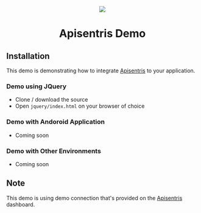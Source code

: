 <p align="center">
  <img src="https://apisentris.com/assets/icon-small2-6d8746401ecb7c09475ed02c0c70d52328cf0f147e23f321437ea7c1f5141e70.png">
</p>

<p align="center">
  <h1 align="center">Apisentris Demo</h1>
</p>

## Installation

This demo is demonstrating how to integrate [Apisentris](https://apisentris.com) to your application.

### Demo using JQuery

- Clone / download the source
- Open `jquery/index.html` on your browser of choice

### Demo with Andoroid Application

- Coming soon

### Demo with Other Environments

- Coming soon

## Note

This demo is using demo connection that's provided on the [Apisentris](https://apisentris.com/dashboard/connections/new) dashboard.
